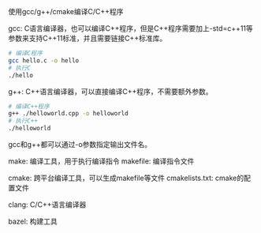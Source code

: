 
使用gcc/g++/cmake编译C/C++程序

gcc: C语言编译器，也可以编译C++程序，但是C++程序需要加上-std=c++11等参数来支持C++11标准，并且需要链接C++标准库。

```bash
# 编译C程序
gcc hello.c -o hello
# 执行C
./hello
```

g++: C++语言编译器，可以直接编译C++程序，不需要额外参数。

```bash
# 编译C++程序
g++ ./helloworld.cpp -o helloworld
# 执行C++
./helloworld
```

gcc和g++都可以通过-o参数指定输出文件名。

make: 编译工具，用于执行编译指令
    makefile: 编译指令文件

cmake: 跨平台编译工具，可以生成makefile等文件
    cmakelists.txt: cmake的配置文件

clang: C/C++语言编译器

bazel: 构建工具